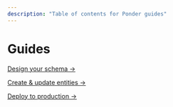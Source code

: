 ```yaml
---
description: "Table of contents for Ponder guides"
---
```


# Guides

[Design your schema →](/guides/design-your-schema)

[Create & update entities →](/guides/create-update-entities)

[Deploy to production →](/guides/production)
